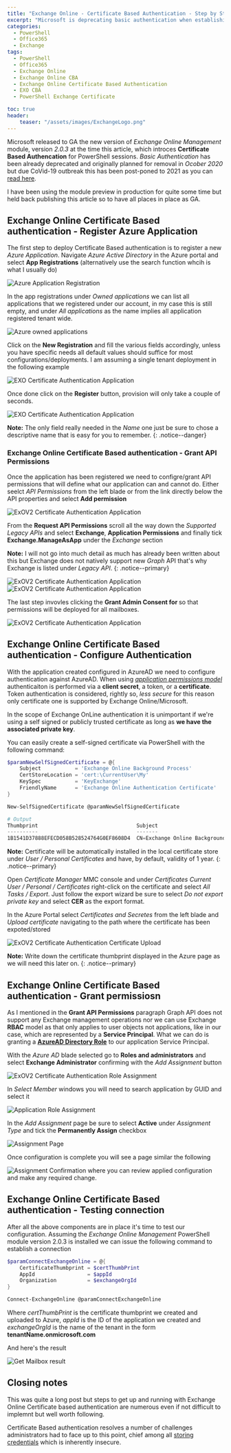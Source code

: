 ```yaml
---
title: "Exchange Online - Certificate Based Authentication - Step by Step"
excerpt: "Microsoft is deprecating basic authentication when establishing a connection to Exchange Online in favor of more secure Certificate Based Authentication (CBA). In this step by step article we will explore how to configure all the components from scratch"
categories:
  - PowerShell
  - Office365
  - Exchange
tags:
  - PowerShell
  - Office365
  - Exchange Online
  - Exchange Online CBA
  - Exchange Online Certificate Based Authentication
  - EXO CBA
  - PowerShell Exchange Certificate

toc: true
header:
    teaser: "/assets/images/ExchangeLogo.png"
---
```


Microsoft released to GA the new version of *Exchange Online Management* module, version *2.0.3* at the time this article, which introces **Certificate Based Authencation** for PowerShell sessions. *Basic Authentication* has been already deprecated and originally planned for removal in *Ocober 2020* but due CoVid-19 outbreak this has been post-poned to 2021 as you can [read here](https://techcommunity.microsoft.com/t5/exchange-team-blog/basic-authentication-and-exchange-online-april-2020-update/ba-p/1275508).

I have been using the module preview in production for quite some time but held back publishing this article so to have all places in place as GA.

## Exchange Online Certificate Based authentication - Register Azure Application

The first step to deploy Certificate Based authentication is to register a new *Azure Application*. Navigate *Azure Active Directory* in the Azure portal and select **App Registrations** (alternatively use the search function whcih is what I usually do)

![Azure Application Registration](/assets/images/Azure_Application_Registration_Blade.png)

In the app registrations under *Owned applications* we can list all applications that we registered under our account, in my case this is still empty, and under *All applications* as the name implies all application registered tenant wide. 

![Azure owned applications](/assets/images/Azure_Owned_Applications.png)

Click on the **New Registration** and fill the various fields accordingly, unless you have specific needs all default values should suffice for most configurations/deployments. I am assuming a single tenant deployment in the following example

![EXO Certificate Authentication Application](/assets/images/ExoV2_Registration.png)

Once done click on the **Register** button, provision will only take a couple of seconds.

![EXO Certificate Authentication Application](/assets/images/Azure_Application_Registration_Summary.png)

**Note:** The only field really needed in the *Name* one just be sure to chose a descriptive name that is easy for you to remember.
{: .notice--danger}

### Exchange Online Certificate Based authentication - Grant API Permissions

Once the application has been registered we need to configre/grant API permissions that will define what our application can and cannot do. Either seelct *API Permissions* from the left blade or from the link directly below the API properties and select **Add permission**

![ExOV2 Certificate Authentication Application](/assets/images/Configure_API_Permissions.png)

From the **Request API Permissions** scroll all the way down the *Supported Legacy APIs* and select **Exchange**, **Application Permissions** and finally tick **Exchange.ManageAsApp** under the *Exchange* section

**Note:** I will not go into much detail as much has already been written about this but Exchange does not natively support new *Graph* API that's why Exchange is listed under *Legacy API*.
{: .notice--primary}

![ExOV2 Certificate Authentication Application](/assets/images/Exchange_API_Permissions.png)
![ExOV2 Certificate Authentication Application](/assets/images/Exchange_API_Permissions._2.png)

The last step invovles clicking the **Grant Admin Consent for <your tenant name>** so that permissions will be deployed for all mailboxes.

![ExOV2 Certificate Authentication Application](/assets/images/EXO_Grant_Admin_Consent.png)

## Exchange Online Certificate Based authentication - Configure Authentication

With the application created configured in AzureAD we need to configure authentication against AzureAD. When using *[application permissions model](https://en.wikipedia.org/wiki/Application_permissions)* authenticaiton is performed via a **client secret**, a token, or a **certificate**. Token authentication is considered, rightly so, *less secure* for this reason only certificate one is supported by Exchange Online/Microsoft.

In the scope of Exchange OnLine authentication it is unimportant if we're using a self signed or publicly trusted certificate as long as **we have the associated private key**.

You can easily create a self-signed certificate via PowerShell with the following command:

```powershell
$paramNewSelfSignedCertificate = @{
    Subject           = 'Exchange Online Background Process'
    CertStoreLocation = 'cert:\CurrentUser\My'
    KeySpec           = 'KeyExchange'
    FriendlyName      = 'Exchange Online Authentication Certificate'
}

New-SelfSignedCertificate @paramNewSelfSignedCertificate

# Output
Thumbprint                                Subject
----------                                -------
1B1541D37888EFECD058B528524764G0EF8608D4  CN=Exchange Online Background Process
```

**Note:** Certificate will be automatically installed in the local certificate store under *User / Personal Certificates* and have, by default, validity of 1 year.
{: .notice--primary}

Open *Certificate Manager* MMC console and under *Certificates Current User / Personal / Certificates* right-click on the certificate and select *All Tasks / Export*. Just follow the export wizard be sure to select *Do not export private key* and select **CER** as the export format.

In the Azure Portal select *Certificates and Secretes* from the left blade and *Upload certificate* navigating to the path where the certificate has been expoted/stored

![ExOV2 Certificate Authentication Certificate Upload](/assets/images/Azure_Certificate_Upload.png)

**Note:** Write down the certificate thumbprint displayed in the Azure page as we will need this later on.
{: .notice--primary}

## Exchange Online Certificate Based authentication - Grant permissiosn

As I mentioned in the **Grant API Permissions** paragraph Graph API does not support any Exchange management operations nor we can use Exchange **RBAC** model as that only applies to user objects not applications, like in our case, which are represented by a **Service Principal**.
What we can do is granting a **[AzureAD Directory Role](https://docs.microsoft.com/en-us/azure/active-directory/users-groups-roles/directory-assign-admin-roles#exchange-service-administrator-permissions)** to our application Service Principal.

With the *Azure AD* blade selected go to **Roles and administrators** and select **Exchange Administrator** confirming with the *Add Assignment* button

![ExOV2 Certificate Authentication Role Assignment](/assets/images/Azure_Exchange_Admin_Role.png)

In *Select Member* windows you will need to search application by GUID and select it

![Application Role Assignment](/assets/images/Azure_Exchange_Assignment.png)

In the *Add Assignment* page be sure to select **Active** under *Assignment Type* and tick the **Permanently Assign** checkbox

![Assignment Page](/assets/images/Add_Assignment_Page.png)

Once configuration is complete you will see a page similar the following

![Assignment Confirmation](/assets/images/Azure_Assignment_Confirmation.png) where you can review applied configuration and make any required change.

## Exchange Online Certificate Based authentication - Testing connection

After all the above components are in place it's time to test our configuration. Assuming the *Exchange Online Management* PowerShell module version 2.0.3 is installed we can issue the following command to establish a connection

```powershell
$paramConnectExchangeOnline = @{
    CertificateThumbprint = $certThumbPrint
    AppId                 = $appId
    Organization          = $exchangeOrgId
}

Connect-ExchangeOnline @paramConnectExchangeOnline
```

Where *certThumbPrint* is the certificate thumbprint we created and uploaded to Azure, *appId* is the ID of the application we created and *exchangeOrgId* is the name of the tenant in the form **tenantName.onmicrosoft.com**

And here's the result

![Get Mailbox result](/assets/images/Exchange_Get_Mailbox.png)

## Closing notes

This was quite a long post but steps to get up and running with Exchange Online Certificate based authentication are numerous even if not difficult to implemnt but well worth following. 

Certificate Based authentication resolves a number of challenges administrators had to face up to this point, chief among all [storing credentials](https://pscustomobject.github.io/powershell/howto/Store-Credentials-in-PowerShell-Script/) which is inherently insecure.